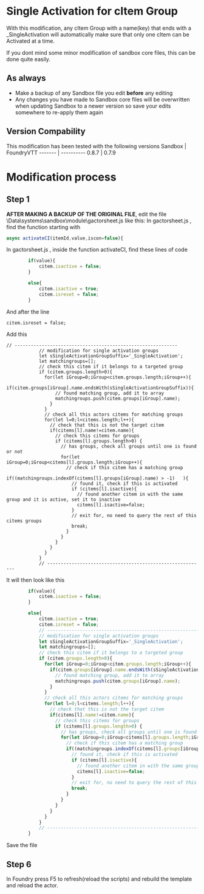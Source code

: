 # Single Activation for cItem Group
With this modification, any cItem Group with a name(key) that ends with a  \_SingleActivation will automatically make sure that only one cItem can be Activated at a time.

If you dont mind some minor modification of sandbox core files, this can be done quite easily.

## As always
* Make a backup of any Sandbox file you edit __**before**__ any editing
* Any changes you have made to Sandbox core files will be overwritten when updating Sandbox to a newer version so save your edits somewhere to re-apply them again 

## Version Compability
This modification has been tested with the following versions
Sandbox  | FoundryVTT
-------  | ----------
0.8.7    | 0.7.9

# Modification process
## Step 1
**AFTER MAKING A BACKUP OF THE ORIGINAL FILE**, edit the file \Data\systems\sandbox\module\gactorsheet.js like this:
In gactorsheet.js , find the function starting with 
``` javascript 
async activateCI(itemId,value,iscon=false){
```
In gactorsheet.js , inside the function activateCI, find these lines of code
``` javascript
        if(value){
            citem.isactive = false;
        }

        else{
            citem.isactive = true;
            citem.isreset = false;
        }
```
And after the line
```
citem.isreset = false;
```
Add this
```
// ------------------------------------------------------------
            // modification for single activation groups
            let sSingleActivationGroupSuffix='_SingleActivation';
            let matchingroups=[];
            // check this citem if it belongs to a targeted group
            if (citem.groups.length>0){
              for(let iGroup=0;iGroup<citem.groups.length;iGroup++){
                if(citem.groups[iGroup].name.endsWith(sSingleActivationGroupSuffix)){
                  // found matching group, add it to array
                  matchingroups.push(citem.groups[iGroup].name);
                }
              }
              // check all this actors citems for matching groups
              for(let l=0;l<citems.length;l++){    
                // check that this is not the target citem
                if(citems[l].name!=citem.name){
                  // check this citems for groups
                  if (citems[l].groups.length>0) {
                    // has groups, check all groups until one is found or not
                    for(let iGroup=0;iGroup<citems[l].groups.length;iGroup++){ 
                      // check if this citem has a matching group
                      if((matchingroups.indexOf(citems[l].groups[iGroup].name) > -1)   ){
                        // found it, check if this is activated 
                        if (citems[l].isactive){
                          // found another citem in with the same group and it is active, set it to inactive                      
                          citems[l].isactive=false;
                        }
                        // exit for, no need to query the rest of this citems groups
                        break;
                      }
                    }
                  }
                }
              }                                                                                    
            }
            // ----------------------------------------------------------
```
It will then look like this
``` javascript
        if(value){
            citem.isactive = false;
        }

        else{
            citem.isactive = true;
            citem.isreset = false;
            // ------------------------------------------------------------
            // modification for single activation groups
            let sSingleActivationGroupSuffix='_SingleActivation';
            let matchingroups=[];
            // check this citem if it belongs to a targeted group
            if (citem.groups.length>0){
              for(let iGroup=0;iGroup<citem.groups.length;iGroup++){
                if(citem.groups[iGroup].name.endsWith(sSingleActivationGroupSuffix)){
                  // found matching group, add it to array
                  matchingroups.push(citem.groups[iGroup].name);
                }
              }
              // check all this actors citems for matching groups
              for(let l=0;l<citems.length;l++){    
                // check that this is not the target citem
                if(citems[l].name!=citem.name){
                  // check this citems for groups
                  if (citems[l].groups.length>0) {
                    // has groups, check all groups until one is found or not
                    for(let iGroup=0;iGroup<citems[l].groups.length;iGroup++){ 
                      // check if this citem has a matching group
                      if((matchingroups.indexOf(citems[l].groups[iGroup].name) > -1)   ){
                        // found it, check if this is activated 
                        if (citems[l].isactive){
                          // found another citem in with the same group and it is active, set it to inactive                      
                          citems[l].isactive=false;
                        }
                        // exit for, no need to query the rest of this citems groups
                        break;
                      }
                    }
                  }
                }
              }                                                                                    
            }
            // ----------------------------------------------------------
        }
```
Save the file

## Step 6
In Foundry press F5 to refresh(reload the scripts) and rebuild the template and reload the actor.
